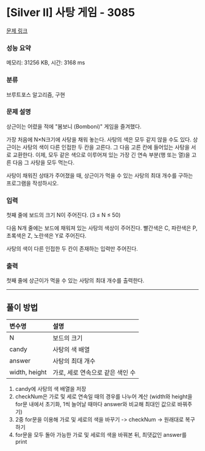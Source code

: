 # [Silver II] 사탕 게임 - 3085 

[문제 링크](https://www.acmicpc.net/problem/3085) 

### 성능 요약

메모리: 31256 KB, 시간: 3168 ms

### 분류

브루트포스 알고리즘, 구현

### 문제 설명

<p>상근이는 어렸을 적에 "봄보니 (Bomboni)" 게임을 즐겨했다.</p>

<p>가장 처음에 N×N크기에 사탕을 채워 놓는다. 사탕의 색은 모두 같지 않을 수도 있다. 상근이는 사탕의 색이 다른 인접한 두 칸을 고른다. 그 다음 고른 칸에 들어있는 사탕을 서로 교환한다. 이제, 모두 같은 색으로 이루어져 있는 가장 긴 연속 부분(행 또는 열)을 고른 다음 그 사탕을 모두 먹는다.</p>

<p>사탕이 채워진 상태가 주어졌을 때, 상근이가 먹을 수 있는 사탕의 최대 개수를 구하는 프로그램을 작성하시오.</p>

### 입력 

 <p>첫째 줄에 보드의 크기 N이 주어진다. (3 ≤ N ≤ 50)</p>

<p>다음 N개 줄에는 보드에 채워져 있는 사탕의 색상이 주어진다. 빨간색은 C, 파란색은 P, 초록색은 Z, 노란색은 Y로 주어진다.</p>

<p>사탕의 색이 다른 인접한 두 칸이 존재하는 입력만 주어진다.</p>

### 출력 

 <p>첫째 줄에 상근이가 먹을 수 있는 사탕의 최대 개수를 출력한다.</p>

---
## 풀이 방법
|변수명|설명|
|:---|:---|
|N|보드의 크기|
|candy|사탕의 색 배열|
|answer|사탕의 최대 개수|
|width, height|가로, 세로 연속으로 같은 색인 수|


1. candy에 사탕의 색 배열을 저장
2. checkNum은 가로 및 세로 연속일 때의 경우를 나누어 계산 (width와 height을 for문 내에서 초기화, 1씩 늘어날 때마다 answer와 비교해 최대인 값으로 바꿔주기)
3. 2중 for문을 이용해 가로 및 세로의 색을 바꾸기 -> checkNum -> 원래대로 복구하기
4. for문을 모두 돌아 가능한 가로 및 세로의 색을 바꿔본 뒤, 최댓값인 answer를 print
